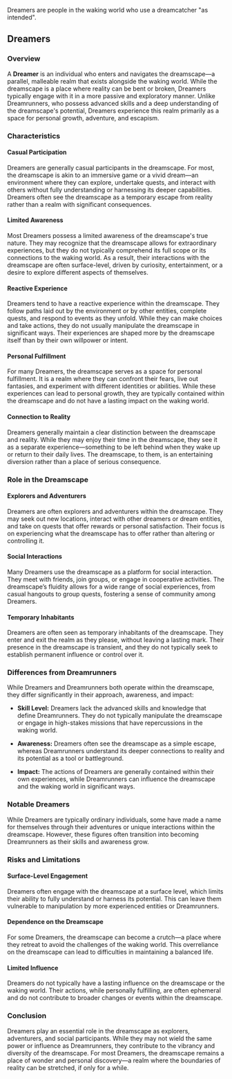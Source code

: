 Dreamers are people in the waking world who use a dreamcatcher "as intended".

## **Dreamers**

### **Overview**

A **Dreamer** is an individual who enters and navigates the dreamscape—a parallel, malleable realm that exists alongside the waking world. While the dreamscape is a place where reality can be bent or broken, Dreamers typically engage with it in a more passive and exploratory manner. Unlike Dreamrunners, who possess advanced skills and a deep understanding of the dreamscape's potential, Dreamers experience this realm primarily as a space for personal growth, adventure, and escapism.

### **Characteristics**

#### **Casual Participation**

Dreamers are generally casual participants in the dreamscape. For most, the dreamscape is akin to an immersive game or a vivid dream—an environment where they can explore, undertake quests, and interact with others without fully understanding or harnessing its deeper capabilities. Dreamers often see the dreamscape as a temporary escape from reality rather than a realm with significant consequences.

#### **Limited Awareness**

Most Dreamers possess a limited awareness of the dreamscape's true nature. They may recognize that the dreamscape allows for extraordinary experiences, but they do not typically comprehend its full scope or its connections to the waking world. As a result, their interactions with the dreamscape are often surface-level, driven by curiosity, entertainment, or a desire to explore different aspects of themselves.

#### **Reactive Experience**

Dreamers tend to have a reactive experience within the dreamscape. They follow paths laid out by the environment or by other entities, complete quests, and respond to events as they unfold. While they can make choices and take actions, they do not usually manipulate the dreamscape in significant ways. Their experiences are shaped more by the dreamscape itself than by their own willpower or intent.

#### **Personal Fulfillment**

For many Dreamers, the dreamscape serves as a space for personal fulfillment. It is a realm where they can confront their fears, live out fantasies, and experiment with different identities or abilities. While these experiences can lead to personal growth, they are typically contained within the dreamscape and do not have a lasting impact on the waking world.

#### **Connection to Reality**

Dreamers generally maintain a clear distinction between the dreamscape and reality. While they may enjoy their time in the dreamscape, they see it as a separate experience—something to be left behind when they wake up or return to their daily lives. The dreamscape, to them, is an entertaining diversion rather than a place of serious consequence.

### **Role in the Dreamscape**

#### **Explorers and Adventurers**

Dreamers are often explorers and adventurers within the dreamscape. They may seek out new locations, interact with other dreamers or dream entities, and take on quests that offer rewards or personal satisfaction. Their focus is on experiencing what the dreamscape has to offer rather than altering or controlling it.

#### **Social Interactions**

Many Dreamers use the dreamscape as a platform for social interaction. They meet with friends, join groups, or engage in cooperative activities. The dreamscape’s fluidity allows for a wide range of social experiences, from casual hangouts to group quests, fostering a sense of community among Dreamers.

#### **Temporary Inhabitants**

Dreamers are often seen as temporary inhabitants of the dreamscape. They enter and exit the realm as they please, without leaving a lasting mark. Their presence in the dreamscape is transient, and they do not typically seek to establish permanent influence or control over it.

### **Differences from Dreamrunners**

While Dreamers and Dreamrunners both operate within the dreamscape, they differ significantly in their approach, awareness, and impact:

- **Skill Level:** Dreamers lack the advanced skills and knowledge that define Dreamrunners. They do not typically manipulate the dreamscape or engage in high-stakes missions that have repercussions in the waking world.
    
- **Awareness:** Dreamers often see the dreamscape as a simple escape, whereas Dreamrunners understand its deeper connections to reality and its potential as a tool or battleground.
    
- **Impact:** The actions of Dreamers are generally contained within their own experiences, while Dreamrunners can influence the dreamscape and the waking world in significant ways.
    

### **Notable Dreamers**

While Dreamers are typically ordinary individuals, some have made a name for themselves through their adventures or unique interactions within the dreamscape. However, these figures often transition into becoming Dreamrunners as their skills and awareness grow.

### **Risks and Limitations**

#### **Surface-Level Engagement**

Dreamers often engage with the dreamscape at a surface level, which limits their ability to fully understand or harness its potential. This can leave them vulnerable to manipulation by more experienced entities or Dreamrunners.

#### **Dependence on the Dreamscape**

For some Dreamers, the dreamscape can become a crutch—a place where they retreat to avoid the challenges of the waking world. This overreliance on the dreamscape can lead to difficulties in maintaining a balanced life.

#### **Limited Influence**

Dreamers do not typically have a lasting influence on the dreamscape or the waking world. Their actions, while personally fulfilling, are often ephemeral and do not contribute to broader changes or events within the dreamscape.

### **Conclusion**

Dreamers play an essential role in the dreamscape as explorers, adventurers, and social participants. While they may not wield the same power or influence as Dreamrunners, they contribute to the vibrancy and diversity of the dreamscape. For most Dreamers, the dreamscape remains a place of wonder and personal discovery—a realm where the boundaries of reality can be stretched, if only for a while.